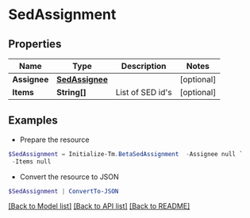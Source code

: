 # SedAssignment
## Properties

Name | Type | Description | Notes
------------ | ------------- | ------------- | -------------
**Assignee** | [**SedAssignee**](SedAssignee.md) |  | [optional] 
**Items** | **String[]** | List of SED id&#39;s | [optional] 

## Examples

- Prepare the resource
```powershell
$SedAssignment = Initialize-Tm.BetaSedAssignment  -Assignee null `
 -Items null
```

- Convert the resource to JSON
```powershell
$SedAssignment | ConvertTo-JSON
```

[[Back to Model list]](../README.md#documentation-for-models) [[Back to API list]](../README.md#documentation-for-api-endpoints) [[Back to README]](../README.md)


